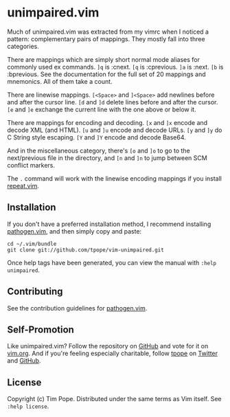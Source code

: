 unimpaired.vim
==============

Much of unimpaired.vim was extracted from my vimrc when I noticed a
pattern: complementary pairs of mappings.  They mostly fall into three
categories.

There are mappings which are simply short normal mode aliases for
commonly used ex commands. `]q` is :cnext. `[q` is :cprevious. `]a` is
:next.  `[b` is :bprevious.  See the documentation for the full set of
20 mappings and mnemonics.  All of them take a count.

There are linewise mappings. `[<Space>` and `]<Space>` add newlines
before and after the cursor line. `[d` and `]d` delete lines before and
after the cursor.`[e` and `]e` exchange the current line with the one
above or below it.

There are mappings for encoding and decoding. `[x` and `]x` encode and
decode XML (and HTML). `[u` and `]u` encode and decode URLs. `[y` and
`]y` do C String style escaping. `[Y` and `]Y` encode and decode Base64.

And in the miscellaneous category, there's `[o` and `]o` to go to the
next/previous file in the directory, and `[n` and `]n` to jump between
SCM conflict markers.

The `.` command will work with the linewise encoding mappings if you
install [repeat.vim](https://github.com/tpope/vim-repeat).

Installation
------------

If you don't have a preferred installation method, I recommend
installing [pathogen.vim](https://github.com/tpope/vim-pathogen), and
then simply copy and paste:

    cd ~/.vim/bundle
    git clone git://github.com/tpope/vim-unimpaired.git

Once help tags have been generated, you can view the manual with
`:help unimpaired`.

Contributing
------------

See the contribution guidelines for
[pathogen.vim](https://github.com/tpope/vim-pathogen#readme).

Self-Promotion
--------------

Like unimpaired.vim? Follow the repository on
[GitHub](https://github.com/tpope/vim-unimpaired) and vote for it on
[vim.org](http://www.vim.org/scripts/script.php?script_id=1697).  And if
you're feeling especially charitable, follow [tpope](http://tpo.pe/) on
[Twitter](http://twitter.com/tpope) and
[GitHub](https://github.com/tpope).

License
-------

Copyright (c) Tim Pope.  Distributed under the same terms as Vim itself.
See `:help license`.
